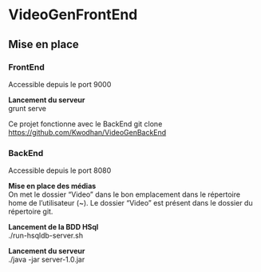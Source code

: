 # VideoGenFrontEnd

## Mise en place

### FrontEnd
Accessible depuis le port 9000

**Lancement du serveur**      
grunt serve

Ce projet fonctionne avec le BackEnd git clone https://github.com/Kwodhan/VideoGenBackEnd

### BackEnd
Accessible depuis le port 8080

**Mise en place des médias**      
On met le dossier “Video” dans le bon emplacement dans le répertoire home de l’utilisateur (~). Le dossier “Video” est présent dans le dossier du répertoire git.

**Lancement de la BDD HSql**      
./run-hsqldb-server.sh

**Lancement du serveur**      
./java -jar server-1.0.jar
